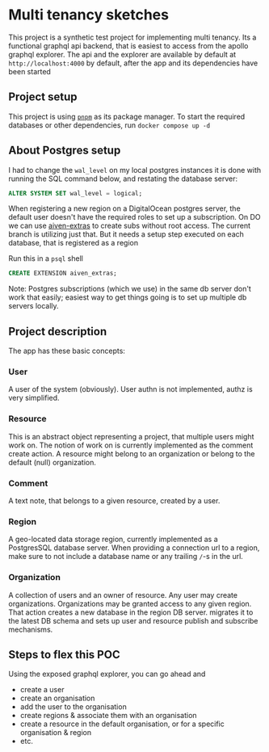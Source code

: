 # Multi tenancy sketches

This project is a synthetic test project for implementing multi tenancy.
Its a functional graphql api backend, that is easiest to access from the apollo graphql explorer.
The api and the explorer are available by default at `http://localhost:4000` by default,
after the app and its dependencies have been started

## Project setup

This project is using [`pnpm`](https://pnpm.io/) as its package manager.
To start the required databases or other dependencies, run `docker compose up -d`

## About Postgres setup

I had to change the `wal_level` on my local postgres instances
it is done with running the SQL command below, and restating the database server:

```sql
ALTER SYSTEM SET wal_level = logical;
```

When registering a new region on a DigitalOcean postgres server, the default user doesn't have the required roles to set up a subscription.
On DO we can use [aiven-extras](https://github.com/aiven/aiven-extras) to create subs without root access.
The current branch is utilizing just that. But it needs a setup step executed on each database, that is registered as a region

Run this in a `psql` shell

```sql
CREATE EXTENSION aiven_extras;
```

Note: Postgres subscriptions (which we use) in the same db server don't work that easily; easiest way to get things going is to set up multiple db servers locally.

## Project description

The app has these basic concepts:

### User

A user of the system (obviously). User authn is not implemented, authz is very simplified.

### Resource

This is an abstract object representing a project, that multiple users might work on.
The notion of work on is currently implemented as the comment create action.
A resource might belong to an organization or belong to the default (null) organization.

### Comment

A text note, that belongs to a given resource, created by a user.

### Region

A geo-located data storage region, currently implemented as a PostgresSQL database server.
When providing a connection url to a region, make sure to not include a database name or any trailing `/`-s in the url.

### Organization

A collection of users and an owner of resource. Any user may create organizations.
Organizations may be granted access to any given region. That action creates a new database in the region DB server. migrates it to the latest DB schema and sets up user and resource publish and subscribe mechanisms.

## Steps to flex this POC

Using the exposed graphql explorer, you can go ahead and

- create a user
- create an organisation
- add the user to the organisation
- create regions & associate them with an organisation
- create a resource in the default organisation, or for a specific organisation & region
- etc.
